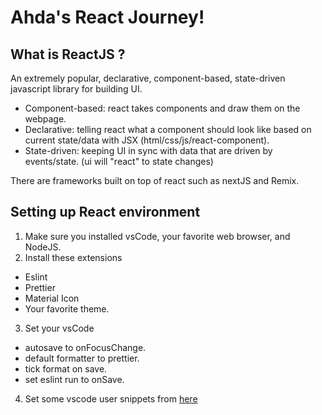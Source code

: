 # Ahda's React Journey!

## What is ReactJS ?

An extremely popular, declarative, component-based, state-driven javascript library for building UI.

- Component-based: react takes components and draw them on the webpage.
- Declarative: telling react what a component should look like based on current state/data with JSX (html/css/js/react-component).
- State-driven: keeping UI in sync with data that are driven by events/state. (ui will "react" to state changes)

There are frameworks built on top of react such as nextJS and Remix.

## Setting up React environment

1. Make sure you installed vsCode, your favorite web browser, and NodeJS.
2. Install these extensions

- Eslint
- Prettier
- Material Icon
- Your favorite theme.

3. Set your vsCode

- autosave to onFocusChange.
- default formatter to prettier.
- tick format on save.
- set eslint run to onSave.

4. Set some vscode user snippets from [here](https://github.com/jonasschmedtmann/ultimate-react-course/blob/main/00-setup/snippets.json)
